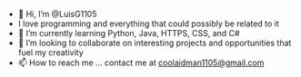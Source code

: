 - 👋 Hi, I’m @LuisG1105
- I love programming and everything that could possibly be related to it
- 🌱 I’m currently learning Python, Java, HTTPS, CSS, and C#
- 💞️ I’m looking to collaborate on interesting projects and opportunities that fuel my creativity
- 📫 How to reach me ... contact me at coolaidman1105@gmail.com

<!---
LuisG1105/LuisG1105 is a ✨ special ✨ repository because its `README.md` (this file) appears on your GitHub profile.
You can click the Preview link to take a look at your changes.
--->
